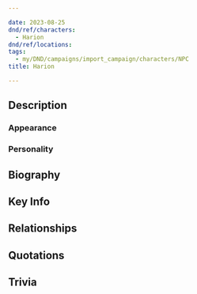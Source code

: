```yaml
---

date: 2023-08-25
dnd/ref/characters:
  - Harion
dnd/ref/locations:
tags:
  - my/DND/campaigns/import_campaign/characters/NPC
title: Harion

---
```


## Description

### Appearance

### Personality

## Biography

## Key Info

## Relationships

## Quotations

## Trivia

